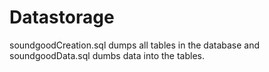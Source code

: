 # Datastorage
soundgoodCreation.sql dumps all tables in the database and soundgoodData.sql dumbs data into the tables.
